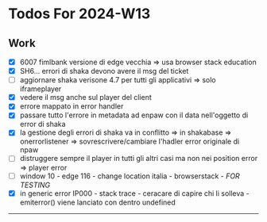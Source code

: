 # Todos For 2024-W13

## Work

- [x] 6007 fimlbank versione di edge vecchia => usa browser stack education
- [x] SH6... errori di shaka devono avere il msg del ticket
- [ ] aggiornare shaka verisone 4.7 per tutti gli applicativi => solo iframeplayer
- [x] vedere il msg anche sul player del client
- [x] errore mappato in error handler
- [x] passare tutto l'errore in metadata ad enpaw con il data nell'oggetto di error di shaka
- [x] la gestione degli errori di shaka va in conflitto => in shakabase => onerrorlistener => sovrescrivere/cambiare l'hadler error originale di npaw
- [ ] distruggere sempre il player in tutti gli altri casi ma non nei position error => player error
- [ ] window 10 - edge 116 - change location italia - browserstack - _FOR TESTING_
- [x] in generic error IP000 - stack trace - ceracare di capire chi li solleva - emiterror() viene lanciato con dentro undefined

---
